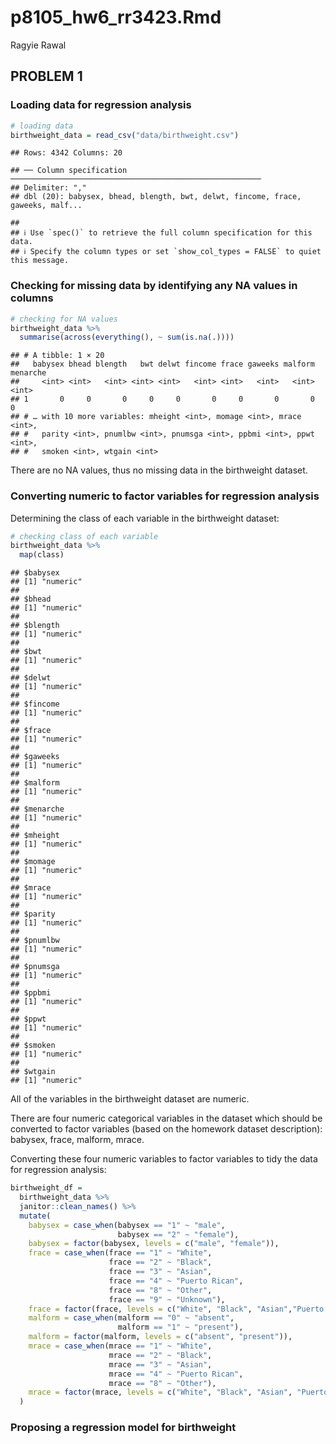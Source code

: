 p8105\_hw6\_rr3423.Rmd
================
Ragyie Rawal

## PROBLEM 1

### Loading data for regression analysis

``` r
# loading data
birthweight_data = read_csv("data/birthweight.csv")
```

    ## Rows: 4342 Columns: 20

    ## ── Column specification ────────────────────────────────────────────────────────
    ## Delimiter: ","
    ## dbl (20): babysex, bhead, blength, bwt, delwt, fincome, frace, gaweeks, malf...

    ## 
    ## ℹ Use `spec()` to retrieve the full column specification for this data.
    ## ℹ Specify the column types or set `show_col_types = FALSE` to quiet this message.

### Checking for missing data by identifying any NA values in columns

``` r
# checking for NA values 
birthweight_data %>% 
  summarise(across(everything(), ~ sum(is.na(.))))
```

    ## # A tibble: 1 × 20
    ##   babysex bhead blength   bwt delwt fincome frace gaweeks malform menarche
    ##     <int> <int>   <int> <int> <int>   <int> <int>   <int>   <int>    <int>
    ## 1       0     0       0     0     0       0     0       0       0        0
    ## # … with 10 more variables: mheight <int>, momage <int>, mrace <int>,
    ## #   parity <int>, pnumlbw <int>, pnumsga <int>, ppbmi <int>, ppwt <int>,
    ## #   smoken <int>, wtgain <int>

There are no NA values, thus no missing data in the birthweight dataset.

### Converting numeric to factor variables for regression analysis

Determining the class of each variable in the birthweight dataset:

``` r
# checking class of each variable
birthweight_data %>% 
  map(class)
```

    ## $babysex
    ## [1] "numeric"
    ## 
    ## $bhead
    ## [1] "numeric"
    ## 
    ## $blength
    ## [1] "numeric"
    ## 
    ## $bwt
    ## [1] "numeric"
    ## 
    ## $delwt
    ## [1] "numeric"
    ## 
    ## $fincome
    ## [1] "numeric"
    ## 
    ## $frace
    ## [1] "numeric"
    ## 
    ## $gaweeks
    ## [1] "numeric"
    ## 
    ## $malform
    ## [1] "numeric"
    ## 
    ## $menarche
    ## [1] "numeric"
    ## 
    ## $mheight
    ## [1] "numeric"
    ## 
    ## $momage
    ## [1] "numeric"
    ## 
    ## $mrace
    ## [1] "numeric"
    ## 
    ## $parity
    ## [1] "numeric"
    ## 
    ## $pnumlbw
    ## [1] "numeric"
    ## 
    ## $pnumsga
    ## [1] "numeric"
    ## 
    ## $ppbmi
    ## [1] "numeric"
    ## 
    ## $ppwt
    ## [1] "numeric"
    ## 
    ## $smoken
    ## [1] "numeric"
    ## 
    ## $wtgain
    ## [1] "numeric"

All of the variables in the birthweight dataset are numeric.

There are four numeric categorical variables in the dataset which should
be converted to factor variables (based on the homework dataset
description): babysex, frace, malform, mrace.

Converting these four numeric variables to factor variables to tidy the
data for regression analysis:

``` r
birthweight_df = 
  birthweight_data %>% 
  janitor::clean_names() %>% 
  mutate(
    babysex = case_when(babysex == "1" ~ "male",
                        babysex == "2" ~ "female"),
    babysex = factor(babysex, levels = c("male", "female")),
    frace = case_when(frace == "1" ~ "White",
                      frace == "2" ~ "Black",
                      frace == "3" ~ "Asian",
                      frace == "4" ~ "Puerto Rican", 
                      frace == "8" ~ "Other",
                      frace == "9" ~ "Unknown"),
    frace = factor(frace, levels = c("White", "Black", "Asian","Puerto Rican", "Other", "Unknown")),
    malform = case_when(malform == "0" ~ "absent",
                        malform == "1" ~ "present"),
    malform = factor(malform, levels = c("absent", "present")),
    mrace = case_when(mrace == "1" ~ "White",
                      mrace == "2" ~ "Black",
                      mrace == "3" ~ "Asian",
                      mrace == "4" ~ "Puerto Rican",
                      mrace == "8" ~ "Other"), 
    mrace = factor(mrace, levels = c("White", "Black", "Asian", "Puerto Rican", "Other"))
  )
```

### Proposing a regression model for birthweight
